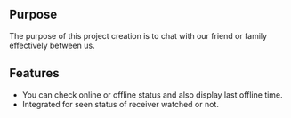 Purpose
------------
The purpose of this project creation is to chat with our friend or family effectively between us. 

Features
-------
* You can check online or offline status and also display last offline time.
* Integrated for seen status of receiver watched or not.

